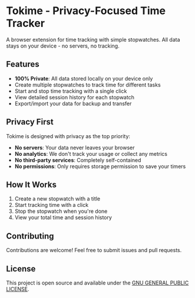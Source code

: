 # Tokime - Privacy-Focused Time Tracker

A browser extension for time tracking with simple stopwatches. All data stays on your device - no servers, no tracking.

## Features

- **100% Private**: All data stored locally on your device only
- Create multiple stopwatches to track time for different tasks
- Start and stop time tracking with a single click
- View detailed session history for each stopwatch
- Export/import your data for backup and transfer

## Privacy First

Tokime is designed with privacy as the top priority:

- **No servers**: Your data never leaves your browser
- **No analytics**: We don't track your usage or collect any metrics
- **No third-party services**: Completely self-contained
- **No permissions**: Only requires storage permission to save your timers

## How It Works

1. Create a new stopwatch with a title
2. Start tracking time with a click
3. Stop the stopwatch when you're done
4. View your total time and session history

## Contributing

Contributions are welcome! Feel free to submit issues and pull requests.

## License

This project is open source and available under the [GNU GENERAL PUBLIC LICENSE](LICENSE).
